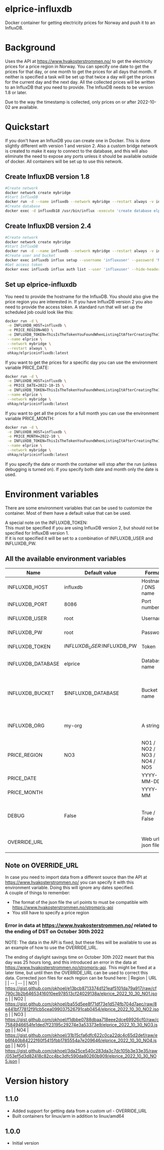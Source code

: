 # elprice-influxdb
Docker container for getting electricity prices for Norway and push it to an InfluxDB.

# Background
Uses the API at https://www.hvakosterstrommen.no/ to get the electricity prices for a price region in Norway.
You can specify one date to get the prices for that day, or one month to get the prices for all days that month. If neither is specified a task will be set up that twice a day will get the prices for the current day and the next day.
All the collected prices will be written to an InfluxDB that you need to provide. The InfluxDB needs to be version 1.8 or later. 

Due to the way the timestamp is collected, only prices on or after 2022-10-02 are available.

# Quickstart
If you don't have an InfluxDB you can create one in Docker. This is done slightly different with version 1 and version 2.
Also a custom bridge network is created to make it easy to connect to the database, and this will also eliminate the need to expose any ports unless it should be available outside of docker. All containers will be set up to use this network.
## Create InfluxDB version 1.8
```bash
#Create network
docker network create mybridge
#Start InfluxDB
docker run -d --name influxdb --network mybridge --restart always -v influxdb2:/var/lib/influxdb influxdb:1.8
#Create database
docker exec -d influxdb18 /usr/bin/influx -execute 'create database elprice'
```
## Create InfluxDB version 2.4
```bash
#Create network
docker network create mybridge
#Start InfluxDB
docker run -d --name influxdb --network mybridge --restart always -v influxdb2:/var/lib/influxdb2 influxdb:2.4
#Create user and bucket
docker exec influxdb influx setup --username 'influxuser' --password 'MySecretPa$$w0rd' --org 'my-org' --bucket 'elprice' --retention 0 --force
#Get access token
docker exec influxdb influx auth list --user 'influxuser' --hide-headers | cut -f 3
```
## Set up elprice-influxdb
You need to provide the hostname for the InfluxDB. You should also give the price region you are interested in. If you have InfluxDB version 2 you also need to provide the access token.
A standard run that will set up the scheduled job could look like this:
```bash
docker run -d \
 -e INFLUXDB_HOST=influxdb \
 -e PRICE_REGION=NO3 \
 -e INFLUXDB_TOKEN=ThisIsTheTokenYouFoundWhenListingItAfterCreatingTheInfluxDBVersion2== \
 --name elprice \
 --network mybridge \
 --restart always \
 ohkay/elpriceinfluxdb:latest
```
If you want to get the prices for a specific day you can use the environment variable PRICE_DATE:
```bash
docker run -d \
 -e INFLUXDB_HOST=influxdb \
 -e PRICE_DATE=2022-10-15 \
 -e INFLUXDB_TOKEN=ThisIsTheTokenYouFoundWhenListingItAfterCreatingTheInfluxDBVersion2== \
 --name elprice \
 --network mybridge \
 ohkay/elpriceinfluxdb:latest
```
If you want to get all the prices for a full month you can use the environment variable PRICE_MONTH:
```bash
docker run -d \
 -e INFLUXDB_HOST=influxdb \
 -e PRICE_MONTH=2022-10 \
 -e INFLUXDB_TOKEN=ThisIsTheTokenYouFoundWhenListingItAfterCreatingTheInfluxDBVersion2== \
 --name elprice \
 --network mybridge \
 ohkay/elpriceinfluxdb:latest
```
If you specify the date or month the container will stop after the run (unless debugging is turned on). If you specify both date and month only the date is used.

# Environment variables
There are some environment variables that can be used to customize the container. Most of them have a default value that can be used.

A special note on the INFLUXDB_TOKEN:  
This must be specified if you are using InfluxDB version 2, but should not be specified for InfluxDB version 1.  
If it is not specified it will be set to a combination of INFLUXDB_USER and INFLUXDB_PW.

## All the available environment variables
| Name | Default value | Format | Comment |
| ---- | ------------- | ------ | ------- |
| INFLUXDB_HOST | influxdb | Hostname / DNS name | 
| INFLUXDB_PORT | 8086 | Port number |
| INFLUXDB_USER | root | Username | Only used with InfluxDB v1 |
| INFLUXDB_PW | root | Password | Only used with InfluxDB v1 |
| INFLUXDB_TOKEN | $INFLUXDB_USER:$INFLUXDB_PW | Token | Must be specified with InfluxDB v2. |
| INFLUXDB_DATABASE | elprice | Database name | The name of the database created for InfluxDB v1 |
| INFLUXDB_BUCKET | $INFLUXDB_DATABASE | Bucket name | The name of the bucket created for InfluxDB v2. If not specified the value for INFLUXDB_DATABASE will be used |
| INFLUXDB_ORG | my-org | A string | Only for v2. Must be the same as the org given when creating the bucket |
| PRICE_REGION | NO3 | NO1 / NO2 / NO3 / NO4 / NO5 | One of the five price regions in Norway |
| PRICE_DATE | | YYYY-MM-DD | |
| PRICE_MONTH | | YYYY-MM | |
| DEBUG | False | True / False | Will turn on more logging, and leave the container running after getting one date or month |
| OVERRIDE_URL | | Web url to json file | Used to import data from a custom url - see note |

## Note on OVERRIDE_URL
In case you need to import data from a different source than the API at https://www.hvakosterstrommen.no/ you can specify it with this environment variable. Doing this will ignore any dates specified.  
A couple of things to remember:
* The format of the json file the url points to must be compatible with https://www.hvakosterstrommen.no/strompris-api
* You still have to specify a price region

### Error in data at https://www.hvakosterstrommen.no/ related to the ending of DST on October 30th 2022
NOTE: The data in the API is fixed, but these files will be available to use as an example of how to use the OVERRIDE_URL.

The ending of daylight savings time on October 30th 2022 meant that this day was 25 hours long, and this introduced an error in the data at https://www.hvakosterstrommen.no/strompris-api. This might be fixed at a later time, but until then the OVERRIDE_URL can be used to correct this data. Corrected json files for each region can be found here:
| Region | URL |
| -- | -- |
| NO1 | https://gist.github.com/okhoel/e13bcb8713374d121eaf5101da79a917/raw/cf790c3b2b64653416010ee978513cf24029138a/elprice_2022_10_30_NO1.json |
| NO2 | https://gist.github.com/okhoel/ba55d5ee8f71df73e1d574fb704d7aec/raw/8e441bf77812f91cb5cea099037526791cab0454/elprice_2022_10_30_NO2.json |
| NO3 | https://gist.github.com/okhoel/f1dbbe0788dbaa718eee2dce69926cf0/raw/c7584946654fe1ded7f23195c29274e3a53373e9/elprice_2022_10_30_NO3.json |
| NO4 | https://gist.github.com/okhoel/31b15cfa6dfc622c0ca22dc4c65d2def/raw/eb6f440b84222f60f5415fbb1785554a7e209646/elprice_2022_10_30_NO4.json |
| NO5 | https://gist.github.com/okhoel/3da25ce540c283da3c7dc105b3e33e35/raw/053ef5d3d82418c82cc4bc3dfc590da80260b909/elprice_2022_10_30_NO5.json |

# Version history
## 1.1.0
* Added support for getting data from a custom url - OVERRIDE_URL
* Built containers for linux/arm in addition to linux/amd64
## 1.0.0
* Initial version
